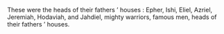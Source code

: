 These were the heads of their fathers ’ houses : Epher, Ishi, Eliel, Azriel, Jeremiah, Hodaviah, and Jahdiel, mighty warriors, famous men, heads of their fathers ’ houses.
